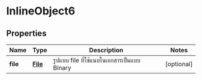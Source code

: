 

# InlineObject6

## Properties

Name | Type | Description | Notes
------------ | ------------- | ------------- | -------------
**file** | [**File**](File.md) | รูปแบบ file ที่ใช้แนบในเอกสารเป็นแบบ Binary |  [optional]




